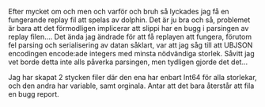 Efter mycket om och men och varför och bruh så lyckades jag få en fungerande replay fil att spelas av dolphin. Det är ju bra och så, problemet är bara att det förmodligen implicerar att slippi 
har en bugg i parsingen av replay filen....
Det ända jag ändrade för att få replayen att fungera, förutom fel parsing och serialisering av datan såklart, var att jag såg till att UBJSON encodingen encode:ade integers med minsta nödvändiga storlek.
Såvitt jag vet borde detta inte alls påverka parsingen, men tydligen gjorde det det...

Jag har skapat 2 stycken filer där den ena har enbart Int64 för alla storlekar, och den andra har variable, samt orginala. Antar att det bara återstår att fila en bugg report.
 